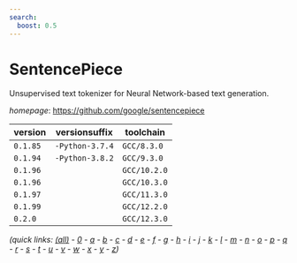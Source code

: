 ```yaml
---
search:
  boost: 0.5
---
```

# SentencePiece

Unsupervised text tokenizer for Neural Network-based text generation.

*homepage*: <https://github.com/google/sentencepiece>

version | versionsuffix | toolchain
--------|---------------|----------
``0.1.85`` | ``-Python-3.7.4`` | ``GCC/8.3.0``
``0.1.94`` | ``-Python-3.8.2`` | ``GCC/9.3.0``
``0.1.96`` |  | ``GCC/10.2.0``
``0.1.96`` |  | ``GCC/10.3.0``
``0.1.97`` |  | ``GCC/11.3.0``
``0.1.99`` |  | ``GCC/12.2.0``
``0.2.0`` |  | ``GCC/12.3.0``


*(quick links: [(all)](../index.md) - [0](../0/index.md) - [a](../a/index.md) - [b](../b/index.md) - [c](../c/index.md) - [d](../d/index.md) - [e](../e/index.md) - [f](../f/index.md) - [g](../g/index.md) - [h](../h/index.md) - [i](../i/index.md) - [j](../j/index.md) - [k](../k/index.md) - [l](../l/index.md) - [m](../m/index.md) - [n](../n/index.md) - [o](../o/index.md) - [p](../p/index.md) - [q](../q/index.md) - [r](../r/index.md) - [s](../s/index.md) - [t](../t/index.md) - [u](../u/index.md) - [v](../v/index.md) - [w](../w/index.md) - [x](../x/index.md) - [y](../y/index.md) - [z](../z/index.md))*


